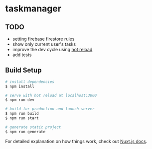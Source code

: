 # taskmanager

## TODO

* setting firebase firestore rules
* show only current user's tasks
* improve the dev cycle using [hot reload](https://github.com/firebase/firebase-tools/issues/1676#issuecomment-698042925)
* add tests

## Build Setup

```bash
# install dependencies
$ npm install

# serve with hot reload at localhost:3000
$ npm run dev

# build for production and launch server
$ npm run build
$ npm run start

# generate static project
$ npm run generate
```

For detailed explanation on how things work, check out [Nuxt.js docs](https://nuxtjs.org).
